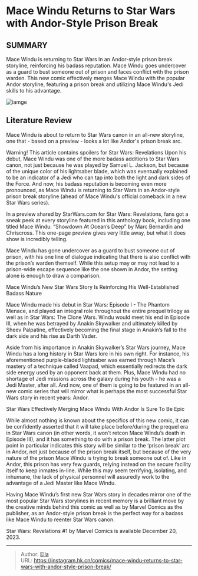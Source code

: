 # Mace Windu Returns to Star Wars with Andor-Style Prison Break


## SUMMARY 



  Mace Windu is returning to Star Wars in an Andor-style prison break storyline, reinforcing his badass reputation.   Mace Windu goes undercover as a guard to bust someone out of prison and faces conflict with the prison warden.   This new comic effectively merges Mace Windu with the popular Andor storyline, featuring a prison break and utilizing Mace Windu&#39;s Jedi skills to his advantage.  

![iamge](https://static1.srcdn.com/wordpress/wp-content/uploads/2023/12/mace-windu-andor.jpg)

## Literature Review

Mace Windu is about to return to Star Wars canon in an all-new storyline, one that - based on a preview - looks a lot like Andor&#39;s prison break arc. 




Warning! This article contains spoilers for Star Wars: Revelations Upon his debut, Mace Windu was one of the more badass additions to Star Wars canon, not just because he was played by Samuel L. Jackson, but because of the unique color of his lightsaber blade, which was eventually explained to be an indicator of a Jedi who can tap into both the light and dark sides of the Force. And now, his badass reputation is becoming even more pronounced, as Mace Windu is returning to Star Wars in an Andor-style prison break storyline (ahead of Mace Windu&#39;s official comeback in a new Star Wars series).




In a preview shared by StarWars.com for Star Wars: Revelations, fans got a sneak peek at every storyline featured in this anthology book, including one titled Mace Windu: “Showdown At Ocean’s Deep” by Marc Bernardin and Chriscross. This one-page preview gives very little away, but what it does show is incredibly telling.

          

Mace Windu has gone undercover as a guard to bust someone out of prison, with his one line of dialogue indicating that there is also conflict with the prison’s warden themself. While this setup may or may not lead to a prison-wide escape sequence like the one shown in Andor, the setting alone is enough to draw a comparison.


 Mace Windu’s New Star Wars Story Is Reinforcing His Well-Established Badass Nature 
          




Mace Windu made his debut in Star Wars: Episode I - The Phantom Menace, and played an integral role throughout the entire prequel trilogy as well as in Star Wars: The Clone Wars. Windu would meet his end in Episode III, when he was betrayed by Anakin Skywalker and ultimately killed by Sheev Palpatine, effectively becoming the final stage in Anakin’s fall to the dark side and his rise as Darth Vader.

Aside from his importance in Anakin Skywalker’s Star Wars journey, Mace Windu has a long history in Star Wars lore in his own right. For instance, his aforementioned purple-bladed lightsaber was earned through Mace’s mastery of a technique called Vaapad, which essentially redirects the dark side energy used by an opponent back at them. Plus, Mace Windu had no shortage of Jedi missions across the galaxy during his youth - he was a Jedi Master, after all. And now, one of them is going to be featured in an all-new comic series that will mirror what is perhaps the most successful Star Wars story in recent years: Andor.






 Star Wars Effectively Merging Mace Windu With Andor Is Sure To Be Epic 
          

While almost nothing is known about the specifics of this new comic, it can be confidently asserted that it will take place before/during the prequel era in Star Wars canon (in other words, it won’t retcon Mace Windu’s death in Episode III), and it has something to do with a prison break. The latter plot point in particular indicates this story will be similar to the ‘prison break’ arc in Andor, not just because of the prison break itself, but because of the very nature of the prison Mace Windu is trying to break someone out of. Like in Andor, this prison has very few guards, relying instead on the secure facility itself to keep inmates in-line. While this may seem terrifying, isolating, and inhumane, the lack of physical personnel will assuredly work to the advantage of a Jedi Master like Mace Windu.




Having Mace Windu’s first new Star Wars story in decades mirror one of the most popular Star Wars storylines in recent memory is a brilliant move by the creative minds behind this comic as well as by Marvel Comics as the publisher, as an Andor-style prison break is the perfect way for a badass like Mace Windu to reenter Star Wars canon.

Star Wars: Revelations #1 by Marvel Comics is available December 20, 2023.



---

> Author: [Ella](https://instagram.hk.cn/)  
> URL: https://instagram.hk.cn/comics/mace-windu-returns-to-star-wars-with-andor-style-prison-break/  

